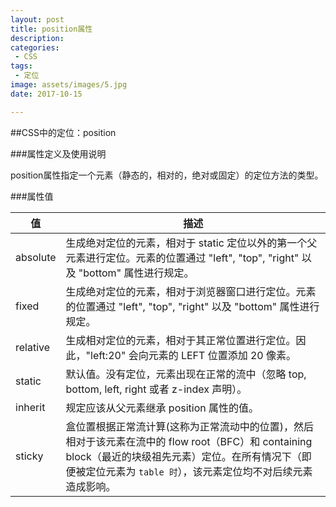 ```yaml
---
layout: post
title: position属性
description: 
categories:
 - CSS
tags: 
 - 定位
image: assets/images/5.jpg
date: 2017-10-15

---
```


##CSS中的定位：position

###属性定义及使用说明

position属性指定一个元素（静态的，相对的，绝对或固定）的定位方法的类型。

###属性值

| 值 | 描述 |
| --- | --- |
| absolute | 生成绝对定位的元素，相对于 static 定位以外的第一个父元素进行定位。元素的位置通过 "left", "top", "right" 以及 "bottom" 属性进行规定。|
| fixed | 生成绝对定位的元素，相对于浏览器窗口进行定位。元素的位置通过 "left", "top", "right" 以及 "bottom" 属性进行规定。|
| relative | 生成相对定位的元素，相对于其正常位置进行定位。因此，"left:20" 会向元素的 LEFT 位置添加 20 像素。|
| static | 默认值。没有定位，元素出现在正常的流中（忽略 top, bottom, left, right 或者 z-index 声明）。|
| inherit | 规定应该从父元素继承 position 属性的值。|
| sticky | 盒位置根据正常流计算(这称为正常流动中的位置)，然后相对于该元素在流中的 flow root（BFC）和 containing block（最近的块级祖先元素）定位。在所有情况下（即便被定位元素为 `table 时`），该元素定位均不对后续元素造成影响。 |


```

